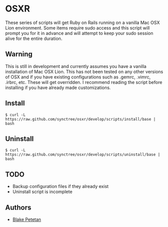# OSXR 

These series of scripts will get Ruby on Rails running on a vanilla Mac OSX Lion environment. Some items require sudo access and this script will prompt you for it in advance and will attempt to keep your sudo session alive for the entire duration.

## Warning

This is still in development and currently assumes you have a vanilla installation of Mac OSX Lion. This has not been tested on any other versions of OSX and if you have existing configurations such as .gemrc, .vimrc, .irbrc, etc. These will get overridden. I recommend reading the script before installing if you have already made customizations.

## Install

    $ curl -L https://raw.github.com/synctree/osxr/develop/scripts/install/base | bash

## Uninstall 

    $ curl -L https://raw.github.com/synctree/osxr/develop/scripts/uninstall/base | bash

## TODO
  
  * Backup configuration files if they already exist
  * Uninstall script is incomplete

## Authors

  * [Blake Petetan](https://github.com/petetan)